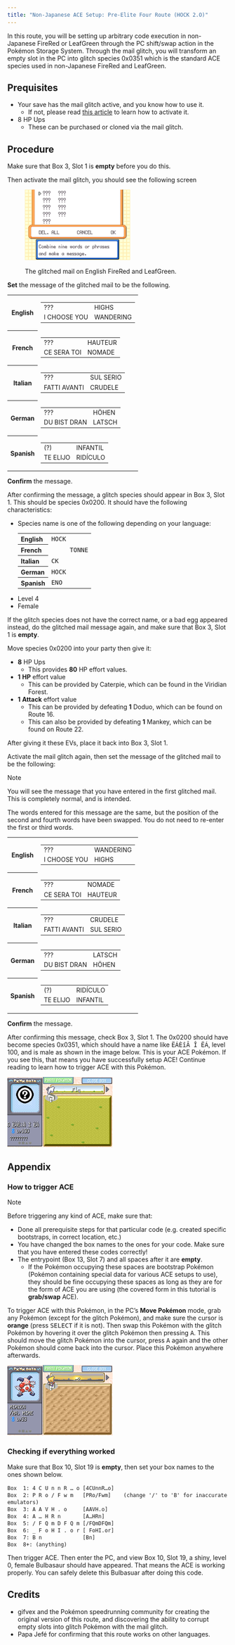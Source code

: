 ```yaml
---
title: "Non-Japanese ACE Setup: Pre-Elite Four Route (HOCK 2.O)"
---
```

In this route, you will be setting up arbitrary code execution in non-Japanese FireRed or LeafGreen through the PC shift/swap action in the Pokémon Storage System. Through the mail glitch, you will transform an empty slot in the PC into glitch species 0x0351 which is the standard ACE species used in non-Japanese FireRed and LeafGreen.

## Prequisites

*   Your save has the mail glitch active, and you know how to use it.
    +   If not, please read [this article](../mail-glitch.md) to learn how to activate it.
*   8 HP Ups
    +   These can be purchased or cloned via the mail glitch.

## Procedure

Make sure that Box 3, Slot 1 is **empty** before you do this.

Then activate the mail glitch, you should see the following screen

<figure markdown="span">

![Image](../../../assets/images/frlg/getting-started/mail-glitch/mail-glitch-example.png)
<figcaption markdown="span">

The glitched mail on English FireRed and LeafGreen.

</figcaption>

</figure>

**Set** the message of the glitched mail to be the following.

<table>
    <tbody>
        <tr>
            <th scope="row">English</th>
            <td>
                <table>
                    <tbody>
                        <tr>
                            <td>???</td>
                            <td>HIGHS</td>
                        </tr>
                        <tr>
                            <td>I CHOOSE YOU</td>
                            <td>WANDERING</td>
                        </tr>
                    </tbody>
                </table>
            </td>
        </tr>
        <tr>
            <th scope="row">French</th>
            <td>
                <table>
                    <tbody>
                        <tr>
                            <td>???</td>
                            <td>HAUTEUR</td>
                        </tr>
                        <tr>
                            <td>CE SERA TOI</td>
                            <td>NOMADE</td>
                        </tr>
                    </tbody>
                </table>
            </td>
        </tr>
        <tr>
            <th scope="row">Italian</th>
            <td>
                <table>
                    <tbody>
                        <tr>
                            <td>???</td>
                            <td>SUL SERIO</td>
                        </tr>
                        <tr>
                            <td>FATTI AVANTI</td>
                            <td>CRUDELE</td>
                        </tr>
                    </tbody>
                </table>
            </td>
        </tr>
        <tr>
            <th scope="row">German</th>
            <td>
                <table>
                    <tbody>
                        <tr>
                            <td>???</td>
                            <td>HÖHEN</td>
                        </tr>
                        <tr>
                            <td>DU BIST DRAN</td>
                            <td>LATSCH</td>
                        </tr>
                    </tbody>
                </table>
            </td>
        </tr>
        <tr>
            <th scope="row">Spanish</th>
            <td>
                <table>
                    <tbody>
                        <tr>
                            <td>(?)</td>
                            <td>INFANTIL</td>
                        </tr>
                        <tr>
                            <td>TE ELIJO</td>
                            <td>RIDÍCULO</td>
                        </tr>
                    </tbody>
                </table>
            </td>
        </tr>
    </tbody>
</table>

**Confirm** the message.

After confirming the message, a glitch species should appear in Box 3, Slot 1. This should be species 0x0200. It should have the following characteristics:

*   Species name is one of the following depending on your language:
    <table>
        <tbody>
            <tr>
                <th scope="row">English</th>
                <td><samp>HOCK</samp></td>
            </tr>
            <tr>
                <th scope="row">French</th>
                <td><samp style="white-space: pre">     TONNE</samp></td>
            </tr>
            <tr>
                <th scope="row">Italian</th>
                <td><samp>CK</samp></td>
            </tr>
            <tr>
                <th scope="row">German</th>
                <td><samp>HOCK</samp></td>
            </tr>
            <tr>
                <th scope="row">Spanish</th>
                <td><samp>ENO</samp></td>
            </tr>
        </tbody>
    </table>
*   Level 4
*   Female

If the glitch species does not have the correct name, or a bad egg appeared instead, do the glitched mail message again, and make sure that Box 3, Slot 1 is **empty**.

Move species 0x0200 into your party then give it:

*   **8** HP Ups
    +   This provides **80** HP effort values.
*   **1** **HP** effort value
    +   This can be provided by Caterpie, which can be found in the Viridian Forest.
*   **1** **Attack** effort value
    +   This can be provided by defeating **1** Doduo, which can be found on Route 16.
    +   This can also be provided by defeating **1** Mankey, which can be found on Route 22.

After giving it these EVs, place it back into Box 3, Slot 1.

Activate the mail glitch again, then set the message of the glitched mail to be the following:

<div class="admonition note" markdown="block">
<p class="admonition-title">Note</p>

You will see the message that you have entered in the first glitched mail. This is completely normal, and is intended.

The words entered for this message are the same, but the position of the second and fourth words have been swapped. You do not need to re-enter the first or third words.

</div>

<table>
    <tbody>
        <tr>
            <th scope="row">English</th>
            <td>
                <table>
                    <tbody>
                        <tr>
                            <td>???</td>
                            <td>WANDERING</td>
                        </tr>
                        <tr>
                            <td>I CHOOSE YOU</td>
                            <td>HIGHS</td>
                        </tr>
                    </tbody>
                </table>
            </td>
        </tr>
        <tr>
            <th scope="row">French</th>
            <td>
                <table>
                    <tbody>
                        <tr>
                            <td>???</td>
                            <td>NOMADE</td>
                        </tr>
                        <tr>
                            <td>CE SERA TOI</td>
                            <td>HAUTEUR</td>
                        </tr>
                    </tbody>
                </table>
            </td>
        </tr>
        <tr>
            <th scope="row">Italian</th>
            <td>
                <table>
                    <tbody>
                        <tr>
                            <td>???</td>
                            <td>CRUDELE</td>
                        </tr>
                        <tr>
                            <td>FATTI AVANTI</td>
                            <td>SUL SERIO</td>
                        </tr>
                    </tbody>
                </table>
            </td>
        </tr>
        <tr>
            <th scope="row">German</th>
            <td>
                <table>
                    <tbody>
                        <tr>
                            <td>???</td>
                            <td>LATSCH</td>
                        </tr>
                        <tr>
                            <td>DU BIST DRAN</td>
                            <td>HÖHEN</td>
                        </tr>
                    </tbody>
                </table>
            </td>
        </tr>
        <tr>
            <th scope="row">Spanish</th>
            <td>
                <table>
                    <tbody>
                        <tr>
                            <td>(?)</td>
                            <td>RIDÍCULO</td>
                        </tr>
                        <tr>
                            <td>TE ELIJO</td>
                            <td>INFANTIL</td>
                        </tr>
                    </tbody>
                </table>
            </td>
        </tr>
    </tbody>
</table>

**Confirm** the message.

After confirming this message, check Box 3, Slot 1. The 0x0200 should have become species 0x0351, which should have a name like <samp>ËÁÈîÂ Î ËÁ</samp>, level 100, and is male as shown in the image below. This is your ACE Pokémon. If you see this, that means you have successfully setup ACE! Continue reading to learn how to trigger ACE with this Pokémon.

![The Pokémon PC interface with the cursor hovering over a question mark. The black and white circled question mark has an unintelligible name, is male, and level 100.](../../../assets/images/frlg/getting-started/non-jpn-ace/0351-in-box.png)

## Appendix

### How to trigger ACE

<div class="admonition note" markdown="block">
<p class="admonition-title">Note</p>

Before triggering any kind of ACE, make sure that:

*   Done all prerequisite steps for that particular code (e.g. created specific bootstraps, in correct location, etc.)
*   You have changed the box names to the ones for your code. Make sure that you have entered these codes correctly!
*   The entrypoint (Box 13, Slot 7) and all spaces after it are **empty**.
    +   If the Pokémon occupying these spaces are bootstrap Pokémon (Pokémon containing special data for various ACE setups to use), they should be fine occupying these spaces as long as they are for the form of ACE you are using (the covered form in this tutorial is **grab/swap** ACE).

</div>

To trigger ACE with this Pokémon, in the PC’s **Move Pokémon** mode, grab any Pokémon (except for the glitch Pokémon), and make sure the cursor is **orange** (press <kbd>SELECT</kbd> if it is not). Then swap this Pokémon with the glitch Pokémon by hovering it over the glitch Pokémon then pressing <kbd>A</kbd>. This should move the glitch Pokémon into the cursor, press <kbd>A</kbd> again and the other Pokémon should come back into the cursor. Place this Pokémon anywhere afterwards.

![Swapping two Pokémon in the PC](../../../assets/images/frlg/getting-started/non-jpn-ace/Using0351.png)

### Checking if everything worked

Make sure that Box 10, Slot 19 is **empty**, then set your box names to the ones shown below.

```
Box  1: 4 C U n n R … o	[4CUnnR…o]
Box  2: P R o / F w m  	[PRo/Fwm]    (change '/' to 'B' for inaccurate emulators)
Box  3: A A V H . o    	[AAVH.o]
Box  4: A … H R n      	[A…HRn]
Box  5: / F Q m D F Q m	[/FQmDFQm]
Box  6:	_ F o H I . o r	[ FoHI.or]
Box  7:	B n            	[Bn]
Box  8+: (anything)
```

Then trigger ACE. Then enter the PC, and view Box 10, Slot 19, a shiny, level 0, female Bulbasaur should have appeared. That means the ACE is working properly. You can safely delete this Bulbasuar after doing this code.

## Credits

*   gifvex and the Pokémon speedrunning community for creating the original version of this route, and discovering the ability to corrupt empty slots into glitch Pokémon with the mail glitch.
*   Papa Jefé for confirming that this route works on other languages.
